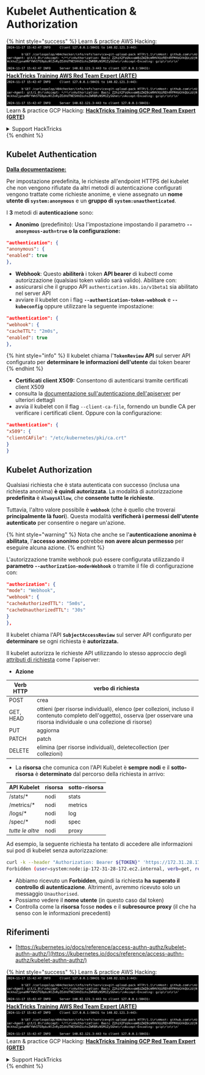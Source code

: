 # Kubelet Authentication & Authorization

{% hint style="success" %}
Learn & practice AWS Hacking:<img src="../../../.gitbook/assets/image (1).png" alt="" data-size="line">[**HackTricks Training AWS Red Team Expert (ARTE)**](https://training.hacktricks.xyz/courses/arte)<img src="../../../.gitbook/assets/image (1).png" alt="" data-size="line">\
Learn & practice GCP Hacking: <img src="../../../.gitbook/assets/image (2).png" alt="" data-size="line">[**HackTricks Training GCP Red Team Expert (GRTE)**<img src="../../../.gitbook/assets/image (2).png" alt="" data-size="line">](https://training.hacktricks.xyz/courses/grte)

<details>

<summary>Support HackTricks</summary>

* Check the [**subscription plans**](https://github.com/sponsors/carlospolop)!
* **Join the** 💬 [**Discord group**](https://discord.gg/hRep4RUj7f) or the [**telegram group**](https://t.me/peass) or **follow** us on **Twitter** 🐦 [**@hacktricks\_live**](https://twitter.com/hacktricks\_live)**.**
* **Share hacking tricks by submitting PRs to the** [**HackTricks**](https://github.com/carlospolop/hacktricks) and [**HackTricks Cloud**](https://github.com/carlospolop/hacktricks-cloud) github repos.

</details>
{% endhint %}

## Kubelet Authentication <a href="#kubelet-authentication" id="kubelet-authentication"></a>

[**Dalla documentazione:**](https://kubernetes.io/docs/reference/access-authn-authz/kubelet-authn-authz/)

Per impostazione predefinita, le richieste all'endpoint HTTPS del kubelet che non vengono rifiutate da altri metodi di autenticazione configurati vengono trattate come richieste anonime, e viene assegnato un **nome utente di `system:anonymous`** e un **gruppo di `system:unauthenticated`**.

I **3** metodi di **autenticazione** sono:

* **Anonimo** (predefinito): Usa l'impostazione impostando il parametro **`--anonymous-auth=true` o la configurazione:**
```json
"authentication": {
"anonymous": {
"enabled": true
},
```
* **Webhook**: Questo **abiliterà** i token **API bearer** di kubectl come autorizzazione (qualsiasi token valido sarà valido). Abilitare con:
* assicurarsi che il gruppo API `authentication.k8s.io/v1beta1` sia abilitato nel server API
* avviare il kubelet con i flag **`--authentication-token-webhook`** e **`--kubeconfig`** oppure utilizzare la seguente impostazione:
```json
"authentication": {
"webhook": {
"cacheTTL": "2m0s",
"enabled": true
},
```
{% hint style="info" %}
Il kubelet chiama l'**`TokenReview` API** sul server API configurato per **determinare le informazioni dell'utente** dai token bearer
{% endhint %}

* **Certificati client X509:** Consentono di autenticarsi tramite certificati client X509
* consulta la [documentazione sull'autenticazione dell'apiserver](https://kubernetes.io/docs/reference/access-authn-authz/authentication/#x509-client-certs) per ulteriori dettagli
* avvia il kubelet con il flag `--client-ca-file`, fornendo un bundle CA per verificare i certificati client. Oppure con la configurazione:
```json
"authentication": {
"x509": {
"clientCAFile": "/etc/kubernetes/pki/ca.crt"
}
}
```
## Kubelet Authorization <a href="#kubelet-authentication" id="kubelet-authentication"></a>

Qualsiasi richiesta che è stata autenticata con successo (inclusa una richiesta anonima) **è quindi autorizzata**. La modalità di autorizzazione **predefinita** è **`AlwaysAllow`**, che **consente tutte le richieste**.

Tuttavia, l'altro valore possibile è **`webhook`** (che è quello che troverai **principalmente là fuori**). Questa modalità **verificherà i permessi dell'utente autenticato** per consentire o negare un'azione.

{% hint style="warning" %}
Nota che anche se l'**autenticazione anonima è abilitata**, l'**accesso anonimo** potrebbe **non avere alcun permesso** per eseguire alcuna azione.
{% endhint %}

L'autorizzazione tramite webhook può essere configurata utilizzando il **parametro `--authorization-mode=Webhook`** o tramite il file di configurazione con:
```json
"authorization": {
"mode": "Webhook",
"webhook": {
"cacheAuthorizedTTL": "5m0s",
"cacheUnauthorizedTTL": "30s"
}
},
```
Il kubelet chiama l'API **`SubjectAccessReview`** sul server API configurato per **determinare** se ogni richiesta è **autorizzata.**

Il kubelet autorizza le richieste API utilizzando lo stesso approccio degli [attributi di richiesta](https://kubernetes.io/docs/reference/access-authn-authz/authorization/#review-your-request-attributes) come l'apiserver:

* **Azione**

| Verb HTTP | verbo di richiesta                                                                                                                                                  |
| --------- | ------------------------------------------------------------------------------------------------------------------------------------------------------------- |
| POST      | crea                                                                                                                                                        |
| GET, HEAD | ottieni (per risorse individuali), elenco (per collezioni, incluso il contenuto completo dell'oggetto), osserva (per osservare una risorsa individuale o una collezione di risorse) |
| PUT       | aggiorna                                                                                                                                                        |
| PATCH     | patch                                                                                                                                                         |
| DELETE    | elimina (per risorse individuali), deletecollection (per collezioni)                                                                                         |

* La **risorsa** che comunica con l'API Kubelet è **sempre** **nodi** e il **sotto-risorsa** è **determinato** dal percorso della richiesta in arrivo:

| API Kubelet  | risorsa | sotto-risorsa |
| ------------ | -------- | ----------- |
| /stats/\*    | nodi    | stats       |
| /metrics/\*  | nodi    | metrics     |
| /logs/\*     | nodi    | log         |
| /spec/\*     | nodi    | spec        |
| _tutte le altre_ | nodi    | proxy       |

Ad esempio, la seguente richiesta ha tentato di accedere alle informazioni sui pod di kubelet senza autorizzazione:
```bash
curl -k --header "Authorization: Bearer ${TOKEN}" 'https://172.31.28.172:10250/pods'
Forbidden (user=system:node:ip-172-31-28-172.ec2.internal, verb=get, resource=nodes, subresource=proxy)
```
* Abbiamo ricevuto un **Forbidden**, quindi la richiesta **ha superato il controllo di autenticazione**. Altrimenti, avremmo ricevuto solo un messaggio `Unauthorised`.
* Possiamo vedere il **nome utente** (in questo caso dal token)
* Controlla come la **risorsa** fosse **nodes** e il **subresource** **proxy** (il che ha senso con le informazioni precedenti)

## Riferimenti

* [https://kubernetes.io/docs/reference/access-authn-authz/kubelet-authn-authz/](https://kubernetes.io/docs/reference/access-authn-authz/kubelet-authn-authz/)

{% hint style="success" %}
Learn & practice AWS Hacking:<img src="../../../.gitbook/assets/image (1).png" alt="" data-size="line">[**HackTricks Training AWS Red Team Expert (ARTE)**](https://training.hacktricks.xyz/courses/arte)<img src="../../../.gitbook/assets/image (1).png" alt="" data-size="line">\
Learn & practice GCP Hacking: <img src="../../../.gitbook/assets/image (2).png" alt="" data-size="line">[**HackTricks Training GCP Red Team Expert (GRTE)**<img src="../../../.gitbook/assets/image (2).png" alt="" data-size="line">](https://training.hacktricks.xyz/courses/grte)

<details>

<summary>Support HackTricks</summary>

* Controlla i [**piani di abbonamento**](https://github.com/sponsors/carlospolop)!
* **Unisciti al** 💬 [**gruppo Discord**](https://discord.gg/hRep4RUj7f) o al [**gruppo telegram**](https://t.me/peass) o **seguici** su **Twitter** 🐦 [**@hacktricks\_live**](https://twitter.com/hacktricks\_live)**.**
* **Condividi trucchi di hacking inviando PR ai** [**HackTricks**](https://github.com/carlospolop/hacktricks) e [**HackTricks Cloud**](https://github.com/carlospolop/hacktricks-cloud) repos di github.

</details>
{% endhint %}
